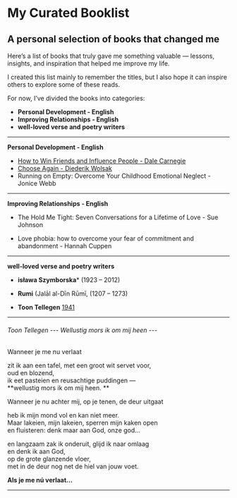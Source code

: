 # My Curated Booklist

## A personal selection of books that changed me

Here’s a list of books that truly gave me something valuable — lessons, insights, and inspiration that helped me improve my life.  

I created this list mainly to remember the titles, but I also hope it can inspire others to explore some of these reads.  

For now, I’ve divided the books into categories:  

- **Personal Development - English**
- **Improving Relationships - English**
- **well-loved verse and poetry writers**

---

**Personal Development - English** 

- [How to Win Friends and Influence People - Dale Carnegie](https://en.wikipedia.org/wiki/How_to_Win_Friends_and_Influence_People)
- [Choose Again - Diederik Wolsak](https://www.diederik.org/)
- Running on Empty: Overcome Your Childhood Emotional Neglect - Jonice Webb

---

**Improving Relationships - English**

- The Hold Me Tight: Seven Conversations for a Lifetime of Love -  Sue Johnson

- Love phobia: how to overcome your fear of commitment and abandonment - Hannah Cuppen

---

**well-loved verse and poetry writers**

- **isława Szymborska*** (1923 – 2012)

- **Rumi** (Jalāl al-Dīn Rūmī, (1207 – 1273)

- **Toon Tellegen** [1941](https://nl.wikipedia.org/wiki/1941)

---

###### Toon Tellegen --- Wellustig mors ik om mij heen ---

Wanneer je me nu verlaat  

zit ik aan een tafel, met een groot wit servet voor,  
oud en blozend,  
ik eet pasteien en reusachtige puddingen —  
**wellustig mors ik om mij heen.  **

Wanneer je nu achter mij, op je tenen, de deur uitgaat  

heb ik mijn mond vol en kan niet meer.  
Maar lakeien, mijn lakeien, sperren mijn kaken open  
en fluisteren:   denk maar aan God, onze god...

en langzaam zak ik onderuit, glijd ik naar omlaag  
en denk ik aan God,  
op de grote glanzende vloer,  
met in de deur nog net de hiel van jouw voet.  

**Als je me nú verlaat...**

---
